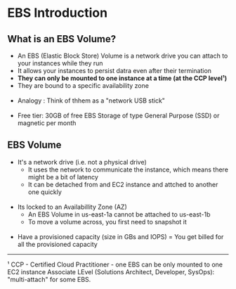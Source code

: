 # EBS Introduction

## What is an EBS Volume?
 - An EBS (Elastic Block Store) Volume is a network drive you can attach to your instances while they run
 - It allows your instances to persist datra even after their termination
 - **They can only be mounted to one instance at a time (at the CCP level¹)**
 - They are bound to a specific availability zone
 <br><br>
 - Analogy : Think of thhem as a "network USB stick" 
 <br><br>
 - Free tier: 30GB of free EBS Storage of type General Purpose (SSD) or magnetic per month
 

 ## EBS Volume
  - It's a network drive (i.e. not a physical drive)
    - It uses the network to communicate the instance, which means there might be a bit of latency
    - It can be detached from and EC2 instance and attched to another one quickly
<br><br>
- Its locked to an Availabillity Zone (AZ)
    - An EBS Volume in us-east-1a cannot be attached to us-east-1b
    - To move a volume across, you first need to snapshot it
<br><br>
- Have a provisioned capacity (size in GBs and IOPS)
    = You get billed for all the provisioned capacity


___

¹ CCP - Certified Cloud Practitioner - one EBS can be only mounted to one EC2 instance Associate LEvel (Solutions Architect, Developer, SysOps): "multi-attach" for some EBS.